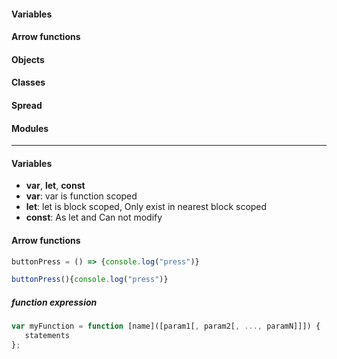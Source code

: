 #### Variables
#### Arrow functions
#### Objects
#### Classes
#### Spread
#### Modules

--------------------
#### Variables
* **var**, **let**, **const**
* **var**: var is function scoped 
* **let**: let is block scoped, Only exist in nearest block scoped
* **const**: As let and Can not modify


#### Arrow functions

```js
buttonPress = () => {console.log("press")} 
```

```js
buttonPress(){console.log("press")}
```

##### function expression

```js
var myFunction = function [name]([param1[, param2[, ..., paramN]]]) {
   statements
};
```
